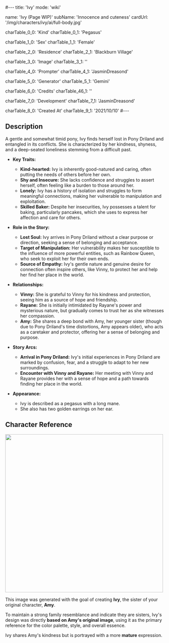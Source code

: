 #---
title: 'Ivy'
mode: 'wiki'

name: 'Ivy (Page WIP)'
subName: 'Innocence and cuteness'
cardUrl: '/img/characters/ivy/ai/full-body.jpg'

charTable_0_0: 'Kind'
charTable_0_1: 'Pegasus'

charTable_1_0: 'Sex'
charTable_1_1: 'Female'

charTable_2_0: 'Residence'
charTable_2_1: 'Blackburn Village'

charTable_3_0: 'Image'
charTable_3_1: ''

charTable_4_0: 'Prompter'
charTable_4_1: 'JasminDreasond'

charTable_5_0: 'Generator'
charTable_5_1: 'Gemini'

charTable_6_0: 'Credits'
charTable_46_1: ''

charTable_7_0: 'Development'
charTable_7_1: 'JasminDreasond'

charTable_8_0: 'Created At'
charTable_9_1: '2021/10/10'
#---

<span class="made-by-ai">

## Description
A gentle and somewhat timid pony, Ivy finds herself lost in Pony Driland and entangled in its conflicts. She is characterized by her kindness, shyness, and a deep-seated loneliness stemming from a difficult past.

*   **Key Traits:**

    *   **Kind-hearted:** Ivy is inherently good-natured and caring, often putting the needs of others before her own.
    *   **Shy and Insecure:** She lacks confidence and struggles to assert herself, often feeling like a burden to those around her.
    *   **Lonely:** Ivy has a history of isolation and struggles to form meaningful connections, making her vulnerable to manipulation and exploitation.
    *   **Skilled Baker:** Despite her insecurities, Ivy possesses a talent for baking, particularly pancakes, which she uses to express her affection and care for others.

*   **Role in the Story:**

    *   **Lost Soul:** Ivy arrives in Pony Driland without a clear purpose or direction, seeking a sense of belonging and acceptance.
    *   **Target of Manipulation:** Her vulnerability makes her susceptible to the influence of more powerful entities, such as Rainbow Queen, who seek to exploit her for their own ends.
    *   **Source of Empathy:** Ivy's gentle nature and genuine desire for connection often inspire others, like Vinny, to protect her and help her find her place in the world.

*   **Relationships:**

    *   **Vinny:** She is grateful to Vinny for his kindness and protection, seeing him as a source of hope and friendship.
    *   **Rayane:** She is initially intimidated by Rayane's power and mysterious nature, but gradually comes to trust her as she witnesses her compassion.
    *   **Amy:** She shares a deep bond with Amy, her younger sister (though due to Pony Driland's time distortions, Amy appears older), who acts as a caretaker and protector, offering her a sense of belonging and purpose.

*   **Story Arcs:**

    *   **Arrival in Pony Driland:** Ivy's initial experiences in Pony Driland are marked by confusion, fear, and a struggle to adapt to her new surroundings.
    *   **Encounter with Vinny and Rayane:** Her meeting with Vinny and Rayane provides her with a sense of hope and a path towards finding her place in the world.

*   **Appearance:**

    *   Ivy is described as a pegasus with a long mane.
    *   She also has two golden earrings on her ear.

</span>

## Character Reference

<img src="/img/characters/ivy/ai/unnamed.jpg" height="500">

This image was generated with the goal of creating **Ivy**, the sister of your original character, **Amy**.

To maintain a strong family resemblance and indicate they are sisters, Ivy's design was directly **based on Amy's original image**, using it as the primary reference for the color palette, style, and overall essence.

Ivy shares Amy's kindness but is portrayed with a more **mature** expression.
